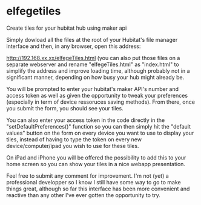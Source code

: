 # elfegetiles
Create tiles for your hubitat hub using maker api

Simply dowload all the files at the root of your Hubitat's file manager interface and then, in any browser, open this address: 

http://192.168.xx.xx/elfegeTiles.html (you can also put those files on a separate webserver and rename "elfegeTiles.html" as "index.html" to simplify the address and improve loading time, although probably not in a significant manner, depending on how busy your hub might already be. 

You will be prompted to enter your hubitat's maker API's number and access token as well as given the opportunity to tweak your preferences (especially in term of device ressoruces saving methods). From there, once you submit the form, you should see your tiles. 

You can also enter your access token in the code directly in the "setDefaultPreferences()" function so you can then simply hit the "default values" button on the form on every device you want to use to display your tiles, instead of having to type the token on every new device/computer/ipad you wish to use for these tiles. 

On iPad and iPhone you will be offered the possibility to add this to your home screen so you can show your tiles in a nice webapp presentation. 

Feel free to submit any comment for improvement. I'm not (yet) a professional developper so I know I still have some way to go to make things great, although so far this interface has been more convenient and reactive than any other I've ever gotten the opportunity to try. 


